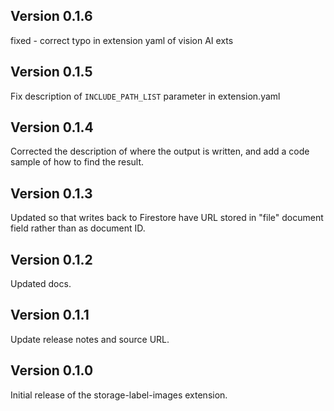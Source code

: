 ## Version 0.1.6

fixed - correct typo in extension yaml of vision AI exts

## Version 0.1.5

Fix description of `INCLUDE_PATH_LIST` parameter in extension.yaml

## Version 0.1.4

Corrected the description of where the output is written, and add a code sample of how to find the result.

## Version 0.1.3

Updated so that writes back to Firestore have URL stored in "file" document field rather than as document ID.

## Version 0.1.2

Updated docs.

## Version 0.1.1

Update release notes and source URL.

## Version 0.1.0

Initial release of the storage-label-images extension.
